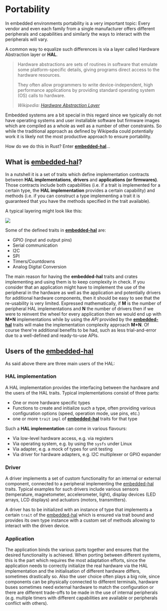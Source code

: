# Portability

In embedded environments portability is a very important topic: Every vendor and even each family from a single manufacturer offers different peripherals and capabilities and similarly the ways to interact with the peripherals will vary.

A common way to equalize such differences is via a layer called Hardware Abstraction layer or **HAL**.

> Hardware abstractions are sets of routines in software that emulate some platform-specific details, giving programs direct access to the hardware resources.
>
> They often allow programmers to write device-independent, high performance applications by providing standard operating system (OS) calls to hardware.
>
> *Wikipedia: [Hardware Abstraction Layer]*

[Hardware Abstraction Layer]: https://en.wikipedia.org/wiki/Hardware_abstraction

Embedded systems are a bit special in this regard since we typically do not have operating systems and user installable software but firmware images which are compiled as a whole as well as a number of other constraints. So while the traditional approach as defined by Wikipedia could potentially work it is likely not the most productive approach to ensure portability.

How do we do this in Rust? Enter **[embedded-hal]**...

## What is [embedded-hal]?

In a nutshell it is a set of traits which define implementation contracts between **HAL implementations**, **drivers** and **applications (or firmwares)**. Those contracts include both capabilities (i.e. if a trait is implemented for a certain type, the **HAL implementation** provides a certain capability) and methods (i.e. if you can construct a type implementing a trait it is guaranteed that you have the methods specified in the trait available).

A typical layering might look like this:

![](../assets/rust_layers.svg)

Some of the defined traits in **[embedded-hal]** are:
* GPIO (input and output pins)
* Serial communication
* I2C
* SPI
* Timers/Countdowns
* Analog Digital Conversion

The main reason for having the **embedded-hal** traits and crates implementing and using them is to keep complexity in check. If you consider that an application might have to implement the use of the peripheral in the hardware as well as the application and potentially drivers for additional hardware components, then it should be easy to see that the re-usability is very limited. Expressed mathematically, if **M** is the number of peripheral HAL implementations and **N** the number of drivers then if we were to reinvent the wheel for every application then we would end up with **M*N** implementations while by using the *API* provided by the **[embedded-hal]** traits will make the implementation complexity approach **M+N**. Of course there're additional benefits to be had, such as less trial-and-error due to a well-defined and ready-to-use APIs.

## Users of the [embedded-hal]

As said above there are three main users of the HAL:

### HAL implementation

A HAL implementation provides the interfacing between the hardware and the users of the HAL traits. Typical implementations consist of three parts:
* One or more hardware specific types
* Functions to create and initialize such a type, often providing various configuration options (speed, operation mode, use pins, etc.)
* one or more `trait` `impl` of **[embedded-hal]** traits for that type

Such a **HAL implementation** can come in various flavours:
* Via low-level hardware access, e.g. via registers
* Via operating system, e.g. by using the `sysfs` under Linux
* Via adapter, e.g. a mock of types for unit testing
* Via driver for hardware adapters, e.g. I2C multiplexer or GPIO expander

### Driver

A driver implements a set of custom functionality for an internal or external component, connected to a peripheral implementing the [embedded-hal] traits. Typical examples for such drivers include various sensors (temperature, magnetometer, accelerometer, light), display devices (LED arrays, LCD displays) and actuators (motors, transmitters).

A driver has to be initialized with an instance of type that implements a certain `trait` of the [embedded-hal] which is ensured via trait bound and provides its own type instance with a custom set of methods allowing to interact with the driven device.

### Application

The application binds the various parts together and ensures that the desired functionality is achieved. When porting between different systems, this is the part which requires the most adaptation efforts, since the application needs to correctly initialize the real hardware via the HAL implementation and the initialisation of different hardware differs, sometimes drastically so. Also the user choice often plays a big role, since components can be physically connected to different terminals, hardware buses sometimes need external hardware to match the configuration or there are different trade-offs to be made in the use of internal peripherals (e.g. multiple timers with different capabilities are available or peripherals conflict with others).

[embedded-hal]: https://crates.io/crates/embedded-hal
